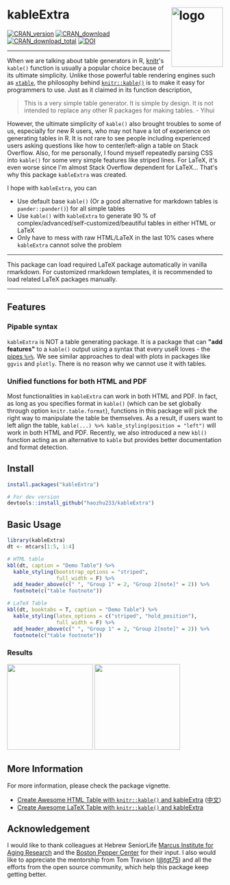 # kableExtra <img src="https://haozhu233.github.io/kableExtra/kableExtra.svg" align="right" alt="logo" width="120" height = "139" style = "border: none; float: right;">
[![CRAN_version](http://www.r-pkg.org/badges/version/kableExtra)](https://cran.r-project.org/package=kableExtra)
[![CRAN_download](http://cranlogs.r-pkg.org/badges/kableExtra)](https://cran.r-project.org/package=kableExtra)
[![CRAN_download_total](http://cranlogs.r-pkg.org/badges/grand-total/kableExtra)](https://cran.r-project.org/package=kableExtra)
[![DOI](https://zenodo.org/badge/DOI/10.5281/zenodo.1035917.svg)](https://doi.org/10.5281/zenodo.1035917)


***

When we are talking about table generators in R, [knitr](https://yihui.name/knitr/)'s `kable()` function is usually a popular choice because of its ultimate simplicity. Unlike those powerful table rendering engines such as [`xtable`](https://CRAN.R-project.org/package=xtable), the philosophy behind [`knitr::kable()`](https://rdrr.io/cran/knitr/man/kable.html) is to make it easy for programmers to use. Just as it claimed in its function description,

> This is a very simple table generator. It is simple by design. It is not intended to replace any other R packages for making tables. - Yihui

However, the ultimate simplicity of `kable()` also brought troubles to some of us, especially for new R users, who may not have a lot of experience on generating tables in R. It is not rare to see people including experienced users asking questions like how to center/left-align a table on Stack Overflow. Also, for me personally, I found myself repeatedly parsing CSS into `kable()` for some very simple features like striped lines. For LaTeX, it's even worse since I'm almost Stack Overflow dependent for LaTeX... That's why this package `kableExtra` was created.

I hope with `kableExtra`, you can

- Use default base `kable()` (Or a good alternative for markdown tables is `pander::pander()`) for all simple tables
- Use `kable()` with `kableExtra` to generate 90 % of complex/advanced/self-customized/beautiful tables in either HTML or LaTeX
- Only have to mess with raw HTML/LaTeX in the last 10% cases where `kableExtra` cannot solve the problem

***

This package can load required LaTeX package automatically in vanilla rmarkdown. For customized rmarkdown templates, it is recommended to load related LaTeX packages manually.

***

## Features
### Pipable syntax
`kableExtra` is NOT a table generating package. It is a package that can **"add features"** to a `kable()` output using a syntax that every useR loves - the [pipes `%>%`](https://r4ds.had.co.nz/pipes.html). We see similar approaches to deal with plots in packages like `ggvis` and `plotly`. There is no reason why we cannot use it with tables.

### Unified functions for both HTML and PDF
Most functionalities in `kableExtra` can work in both HTML and PDF. In fact, as long as you specifies format in `kable()` (which can be set globally through option `knitr.table.format`), functions in this package will pick the right way to manipulate the table be themselves. As a result, if users want to left align the table, `kable(...) %>% kable_styling(position = "left")` will work in both HTML and PDF. Recently, we also introduced a new `kbl()` function acting as an alternative to `kable` but provides better documentation and format detection. 

## Install
```r
install.packages("kableExtra")

# For dev version
devtools::install_github("haozhu233/kableExtra")
```

## Basic Usage
```r
library(kableExtra)
dt <- mtcars[1:5, 1:4]

# HTML table
kbl(dt, caption = "Demo Table") %>%
  kable_styling(bootstrap_options = "striped",
                full_width = F) %>%
  add_header_above(c(" ", "Group 1" = 2, "Group 2[note]" = 2)) %>%
  footnote(c("table footnote"))

# LaTeX Table
kbl(dt, booktabs = T, caption = "Demo Table") %>%
  kable_styling(latex_options = c("striped", "hold_position"),
                full_width = F) %>%
  add_header_above(c(" ", "Group 1" = 2, "Group 2[note]" = 2)) %>%
  footnote(c("table footnote"))

```
### Results
<img src="http://i.imgur.com/0e2b4P3.png" height="200" />
<img src="http://i.imgur.com/q46hzORm.png" height="200" />

## More Information
For more information, please check the package vignette.

- [Create Awesome HTML Table with `knitr::kable()` and kableExtra](http://haozhu233.github.io/kableExtra/awesome_table_in_html.html) ([中文](http://haozhu233.github.io/kableExtra/awesome_table_in_html_cn.html))
- [Create Awesome LaTeX Table with `knitr::kable()` and kableExtra](http://haozhu233.github.io/kableExtra/awesome_table_in_pdf.pdf)


## Acknowledgement
I would like to thank colleagues at Hebrew SeniorLife [Marcus Institute for Aging Research](https://www.marcusinstituteforaging.org/) and the [Boston Pepper Center](https://pepper.bwh.harvard.edu/) for their input. I also would like to appreciate the mentorship from Tom Travison ([@tgt75](https://twitter.com/tgt75)) and all the efforts from the open source community, which help this package keep getting better.
